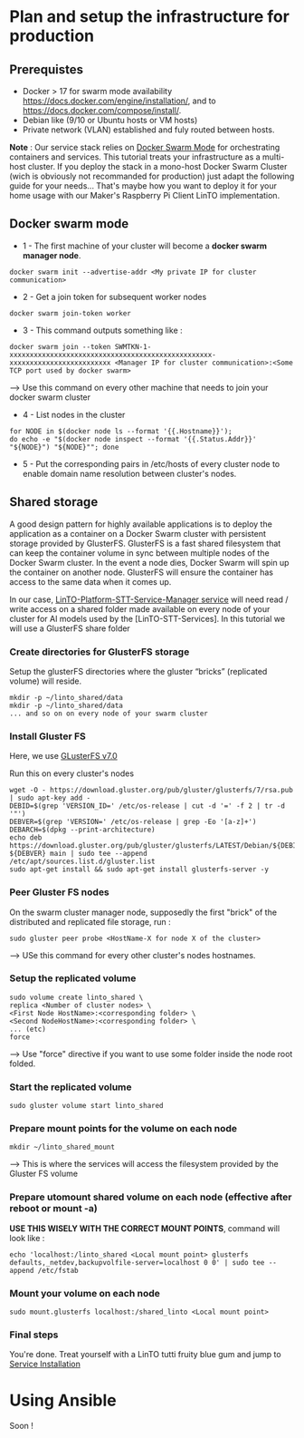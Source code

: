 # Plan and setup the infrastructure for production
## Prerequistes

* Docker > 17 for swarm mode availability https://docs.docker.com/engine/installation/, and to https://docs.docker.com/compose/install/.
* Debian like (9/10 or Ubuntu hosts or VM hosts)
* Private network (VLAN) established and fuly routed between hosts.

__Note__ : Our service stack relies on [Docker Swarm Mode](https://docs.docker.com/glossary/?term=swarm%20mode) for orchestrating containers and services. This tutorial treats your infrastructure as a multi-host cluster. If you deploy the stack in a mono-host Docker Swarm Cluster (wich is obviously not recommanded for production) just adapt the following guide for your needs... That's maybe how you want to deploy it for your home usage with our Maker's Raspberry Pi Client LinTO implementation.

## Docker swarm mode

* 1 - The first machine of your cluster will become a __docker swarm manager node__. 

```
docker swarm init --advertise-addr <My private IP for cluster communication>
```

* 2 - Get a join token for subsequent worker nodes

```
docker swarm join-token worker
```

* 3 - This command outputs something like :
```
docker swarm join --token SWMTKN-1-xxxxxxxxxxxxxxxxxxxxxxxxxxxxxxxxxxxxxxxxxxxxxxxxxx-xxxxxxxxxxxxxxxxxxxxxxxxx <Manager IP for cluster communication>:<Some TCP port used by docker swarm>
```
--> Use this command on every other machine that needs to join your docker swarm cluster


* 4 - List nodes in the cluster <hostname> <Private Ip for nodes communication>

```
for NODE in $(docker node ls --format '{{.Hostname}}');
do echo -e "$(docker node inspect --format '{{.Status.Addr}}' "${NODE}") "${NODE}""; done
```

* 5 - Put the corresponding pairs in /etc/hosts of every cluster node to enable domain name resolution between cluster's nodes.

## Shared storage

A good design pattern for highly available applications is to deploy the application as a container on a Docker Swarm cluster with persistent storage provided by GlusterFS. GlusterFS is a fast shared filesystem that can keep the container volume in sync between multiple nodes of the Docker Swarm cluster.  In the event a node dies, Docker Swarm will spin up the container on another node. GlusterFS will ensure the container has access to the same data when it comes up.

In our case, [LinTO-Platform-STT-Service-Manager service]() will need read / write access on a shared folder made available on every node of your cluster for AI models used by the [LinTO-STT-Services]. In this tutorial we will use a GlusterFS share folder

### Create directories for GlusterFS storage

Setup the glusterFS directories where the gluster “bricks” (replicated volume) will reside. 

```
mkdir -p ~/linto_shared/data
mkdir -p ~/linto_shared/data
... and so on on every node of your swarm cluster
```
### Install Gluster FS

Here, we use [GLusterFS v7.0](https://docs.gluster.org/en/latest/Install-Guide/Install/)

Run this on every cluster's nodes

```
wget -O - https://download.gluster.org/pub/gluster/glusterfs/7/rsa.pub | sudo apt-key add -
DEBID=$(grep 'VERSION_ID=' /etc/os-release | cut -d '=' -f 2 | tr -d '"')
DEBVER=$(grep 'VERSION=' /etc/os-release | grep -Eo '[a-z]+')
DEBARCH=$(dpkg --print-architecture)
echo deb https://download.gluster.org/pub/gluster/glusterfs/LATEST/Debian/${DEBID}/${DEBARCH}/apt ${DEBVER} main | sudo tee --append /etc/apt/sources.list.d/gluster.list
sudo apt-get install && sudo apt-get install glusterfs-server -y
```

### Peer Gluster FS nodes

On the swarm cluster manager node, supposedly the first "brick" of the distributed and replicated file storage, run :

```
sudo gluster peer probe <HostName-X for node X of the cluster>
```
--> USe this command for every other cluster's nodes hostnames.

### Setup the replicated volume

```
sudo volume create linto_shared \
replica <Number of cluster nodes> \
<First Node HostName>:<corresponding folder> \
<Second NodeHostName>:<corresponding folder> \
... (etc)
force
```
--> Use "force" directive if you want to use some folder inside the node root folded.

### Start the replicated volume

```
sudo gluster volume start linto_shared
```

### Prepare mount points for the volume on each node

```
mkdir ~/linto_shared_mount
```
--> This is where the services will access the filesystem provided by the Gluster FS volume 

### Prepare utomount shared volume on each node (effective after reboot or mount -a)

__USE THIS WISELY WITH THE CORRECT MOUNT POINTS__, command will look like :
```
echo 'localhost:/linto_shared <Local mount point> glusterfs defaults,_netdev,backupvolfile-server=localhost 0 0' | sudo tee --append /etc/fstab
```

### Mount your volume on each node

```
sudo mount.glusterfs localhost:/shared_linto <Local mount point>
```

### Final steps

You're done. Treat yourself with a LinTO tutti fruity blue gum and jump to [Service Installation]()

# Using Ansible

Soon !